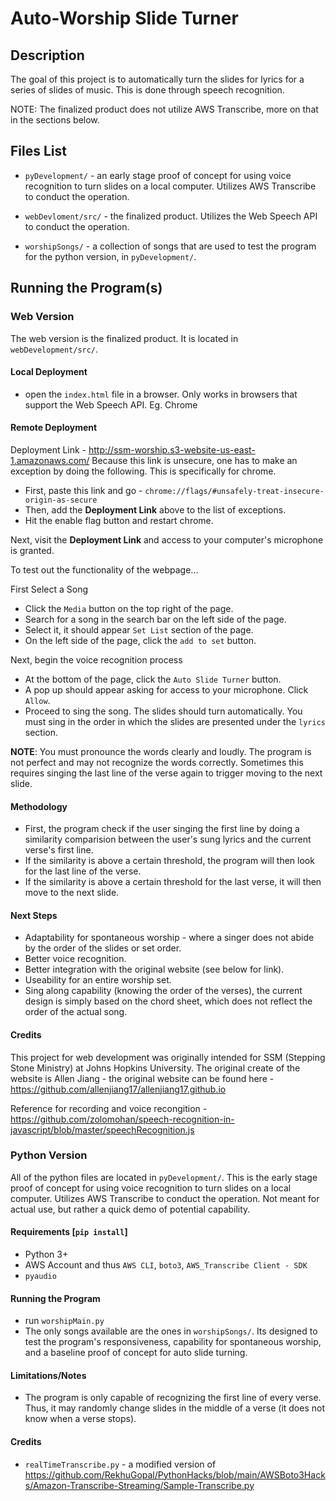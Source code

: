 # Auto-Worship Slide Turner

## Description
The goal of this project is to automatically turn the slides for lyrics for a series of slides of music. This is done through speech recognition. 


NOTE: The finalized product does not utilize AWS Transcribe, more on that in the sections below. 

## Files List 
- `pyDevelopment/` - an early stage proof of concept for using voice recognition to turn slides on a local computer. Utilizes AWS Transcribe to conduct the operation. 

- `webDevloment/src/` - the finalized product. Utilizes the Web Speech API to conduct the operation.

- `worshipSongs/` - a collection of songs that are used to test the program for the python version, in `pyDevelopment/`.

## Running the Program(s)

### Web Version

The web version is the finalized product. It is located in `webDevelopment/src/`.

#### Local Deployment
- open the `index.html` file in a browser. Only works in browsers that support the Web Speech API. Eg. Chrome

#### Remote Deployment
Deployment Link - http://ssm-worship.s3-website-us-east-1.amazonaws.com/
Because this link is unsecure, one has to make an exception by doing the following. This is specifically for chrome. 
- First, paste this link and go - `chrome://flags/#unsafely-treat-insecure-origin-as-secure`
- Then, add the **Deployment Link** above to the list of exceptions.
- Hit the enable flag button and restart chrome.

Next, visit the **Deployment Link** and access to your computer's microphone is granted. 

To test out the functionality of the webpage...

First Select a Song
- Click the `Media` button on the top right of the page. 
- Search for a song in the search bar on the left side of the page. 
- Select it, it should appear `Set List` section of the page. 
- On the left side of the page, click the `add to set` button. 

Next, begin the voice recognition process
- At the bottom of the page, click the `Auto Slide Turner` button.
- A pop up should appear asking for access to your microphone. Click `Allow`.
- Proceed to sing the song. The slides should turn automatically. You must sing in the order in which the slides are presented under the `lyrics` section. 

**NOTE**: You must pronounce the words clearly and loudly. The program is not perfect and may not recognize the words correctly. Sometimes this requires singing the last line of the verse again to trigger moving to the next slide. 

#### Methodology 
- First, the program check if the user singing the first line by doing a similarity comparision between the user's sung lyrics and the current verse's first line. 
- If the similarity is above a certain threshold, the program will then look for the last line of the verse.
- If the similarity is above a certain threshold for the last verse, it will then move to the next slide.

#### Next Steps
- Adaptability for spontaneous worship - where a singer does not abide by the order of the slides or set order. 
- Better voice recognition.
- Better integration with the original website (see below for link).
- Useability for an entire worship set. 
- Sing along capability (knowing the order of the verses), the current design is simply based on the chord sheet, which does not reflect the order of the actual song. 

#### Credits
This project for web development was originally intended for SSM (Stepping Stone Ministry) at Johns Hopkins University. The original create of the website is Allen Jiang - the original website can be found here - https://github.com/allenjiang17/allenjiang17.github.io

Reference for recording and voice recongition - https://github.com/zolomohan/speech-recognition-in-javascript/blob/master/speechRecognition.js


### Python Version

All of the python files are located in `pyDevelopment/`. This is the early stage proof of concept for using voice recognition to turn slides on a local computer. Utilizes AWS Transcribe to conduct the operation. Not meant for actual use, but rather a quick demo of potential capability. 

#### Requirements [`pip install`]
- Python 3+
- AWS Account and thus `AWS CLI`, `boto3`, `AWS_Transcribe Client - SDK` 
- `pyaudio`

#### Running the Program
- run `worshipMain.py` 
- The only songs available are the ones in `worshipSongs/`. Its designed to test the program's responsiveness, capability for spontaneous worship, and a baseline proof of concept for auto slide turning.

#### Limitations/Notes
 - The program is only capable of recognizing the first line of every verse. Thus, it may randomly change slides in the middle of a verse (it does not know when a verse stops).

#### Credits 
- `realTimeTranscribe.py` - a modified version of  https://github.com/RekhuGopal/PythonHacks/blob/main/AWSBoto3Hacks/Amazon-Transcribe-Streaming/Sample-Transcribe.py

